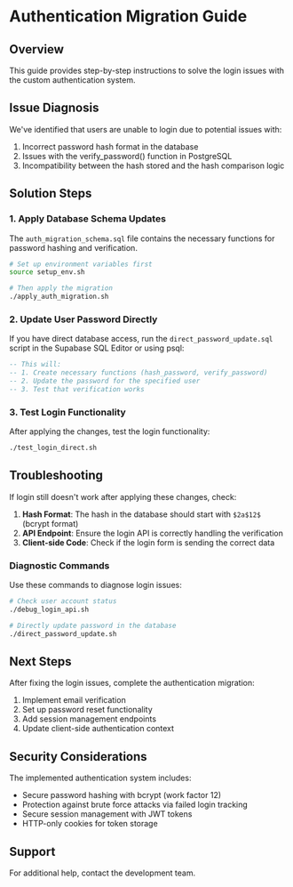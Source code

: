 # Authentication Migration Guide

## Overview

This guide provides step-by-step instructions to solve the login issues with the custom authentication system.

## Issue Diagnosis

We've identified that users are unable to login due to potential issues with:

1. Incorrect password hash format in the database
2. Issues with the verify_password() function in PostgreSQL
3. Incompatibility between the hash stored and the hash comparison logic

## Solution Steps

### 1. Apply Database Schema Updates

The `auth_migration_schema.sql` file contains the necessary functions for password hashing and verification.

```bash
# Set up environment variables first
source setup_env.sh

# Then apply the migration
./apply_auth_migration.sh
```

### 2. Update User Password Directly

If you have direct database access, run the `direct_password_update.sql` script in the Supabase SQL Editor or using psql:

```sql
-- This will:
-- 1. Create necessary functions (hash_password, verify_password)
-- 2. Update the password for the specified user
-- 3. Test that verification works
```

### 3. Test Login Functionality

After applying the changes, test the login functionality:

```bash
./test_login_direct.sh
```

## Troubleshooting

If login still doesn't work after applying these changes, check:

1. **Hash Format**: The hash in the database should start with `$2a$12$` (bcrypt format)
2. **API Endpoint**: Ensure the login API is correctly handling the verification
3. **Client-side Code**: Check if the login form is sending the correct data

### Diagnostic Commands

Use these commands to diagnose login issues:

```bash
# Check user account status
./debug_login_api.sh

# Directly update password in the database
./direct_password_update.sh
```

## Next Steps

After fixing the login issues, complete the authentication migration:

1. Implement email verification
2. Set up password reset functionality
3. Add session management endpoints
4. Update client-side authentication context

## Security Considerations

The implemented authentication system includes:

- Secure password hashing with bcrypt (work factor 12)
- Protection against brute force attacks via failed login tracking
- Secure session management with JWT tokens
- HTTP-only cookies for token storage

## Support

For additional help, contact the development team.
